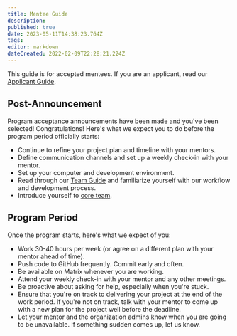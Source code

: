 ```yaml
---
title: Mentee Guide
description: 
published: true
date: 2023-05-11T14:38:23.764Z
tags: 
editor: markdown
dateCreated: 2022-02-09T22:28:21.224Z
---
```


This guide is for accepted mentees. If you are an applicant, read our [Applicant Guide](/en/community/mentoring/applicant-guide).

## Post-Announcement

Program acceptance announcements have been made and you've been selected! Congratulations! Here's what we expect you to do before the program period officially starts:
- Continue to refine your project plan and timeline with your mentors.
- Define communication channels and set up a weekly check-in with your mentor.
- Set up your computer and development environment.
- Read through our [Team Guide](/en/team/guide) and familiarize yourself with our workflow and development process.
- Introduce yourself to [core team](/en/team/members).

## Program Period

Once the program starts, here's what we expect of you:

- Work 30-40 hours per week (or agree on a different plan with your mentor ahead of time).
- Push code to GitHub frequently. Commit early and often.
- Be available on Matrix whenever you are working.
- Attend your weekly check-in with your mentor and any other meetings.
- Be proactive about asking for help, especially when you're stuck.
- Ensure that you're on track to delivering your project at the end of the work period. If you're not on track, talk with your mentor to come up with a new plan for the project well before the deadline.
-  Let your mentor and the organization admins know when you are going to be unavailable. If something sudden comes up, let us know.
